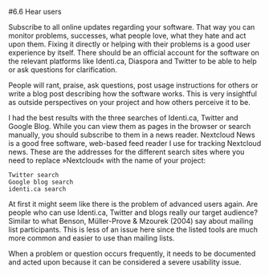 #6.6 Hear users

Subscribe to all online updates regarding your software. That way you can monitor problems, successes, what people love, what they hate and act upon them. Fixing it directly or helping with their problems is a good user experience by itself. There should be an official account for the software on the relevant platforms like Identi.ca, Diaspora and Twitter to be able to help or ask questions for clarification.

People will rant, praise, ask questions, post usage instructions for others or write a blog post describing how the software works. This is very insightful as outside perspectives on your project and how others perceive it to be.

I had the best results with the three searches of Identi.ca, Twitter and Google Blog. While you can view them as pages in the browser or search manually, you should subscribe to them in a news reader. Nextcloud News is a good free software, web-based feed reader I use for tracking Nextcloud news. These are the addresses for the different search sites where you need to replace »Nextcloud« with the name of your project:

    Twitter search
    Google blog search
    identi.ca search 

At first it might seem like there is the problem of advanced users again. Are people who can use Identi.ca, Twitter and blogs really our target audience? Similar to what Benson, Müller-Prove & Mzourek (2004) say about mailing list participants. This is less of an issue here since the listed tools are much more common and easier to use than mailing lists.

When a problem or question occurs frequently, it needs to be documented and acted upon because it can be considered a severe usability issue.

